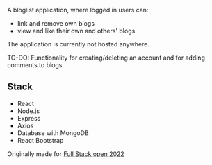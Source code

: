 A bloglist application, where logged in users can:
- link and remove own blogs
- view and like their own and others' blogs

The application is currently not hosted anywhere.

TO-DO: Functionality for creating/deleting an account and for adding comments to blogs.

## Stack
- React
- Node.js
- Express
- Axios
- Database with MongoDB
- React Bootstrap

Originally made for [Full Stack open 2022](https://fullstackopen.com/en/)
